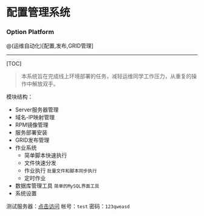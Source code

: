 # 配置管理系统
### Option Platform

@(运维自动化)[配置,发布,GRID管理]

----
[TOC]

>本系统旨在完成线上环境部署的任务，减轻运维同学工作压力，从重复的操作中解放双手。

模块结构：
- Server服务器管理
- 域名-IP映射管理
- RPM镜像管理
- 服务部署安装
- GRID发布管理
- 作业系统
	- 简单脚本快速执行
	- 文件快速分发
	- 作业执行 `批量文件和脚本同步执行`
	- 定时作业
- 数据库管理工具 `简单的MySQL界面工具`
- 系统设置

测试服务器：[点击访问](http://101.200.138.47:8000/)
帐号：`test`   密码：`123qweasd`